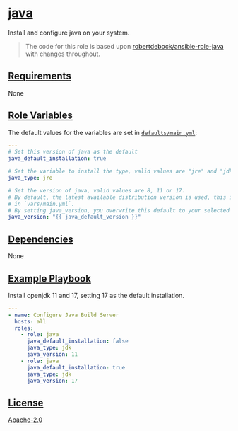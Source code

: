 # [java](#java)

Install and configure java on your system.

> The code for this role is based upon [robertdebock/ansible-role-java](https://github.com/robertdebock/ansible-role-java) with changes throughout.

## [Requirements](#requirements)

None

## [Role Variables](#role-variables)

The default values for the variables are set in [`defaults/main.yml`](defaults/main.yml):

```yaml
---
# Set this version of java as the default
java_default_installation: true

# Set the variable to install the type, valid values are "jre" and "jdk".
java_type: jre

# Set the version of java, valid values are 8, 11 or 17.
# By default, the latest available distribution version is used, this is mapped
# in `vars/main.yml`.
# By setting java_version, you overwrite this default to your selected version.
java_version: "{{ java_default_version }}"
```

## [Dependencies](#dependencies)

None

## [Example Playbook](#example-playbook)

Install openjdk 11 and 17, setting 17 as the default installation.

```yaml
---
- name: Configure Java Build Server
  hosts: all
  roles:
    - role: java
      java_default_installation: false
      java_type: jdk
      java_version: 11
    - role: java
      java_default_installation: true
      java_type: jdk
      java_version: 17
```

## [License](#license)

[Apache-2.0](LICENSE)
